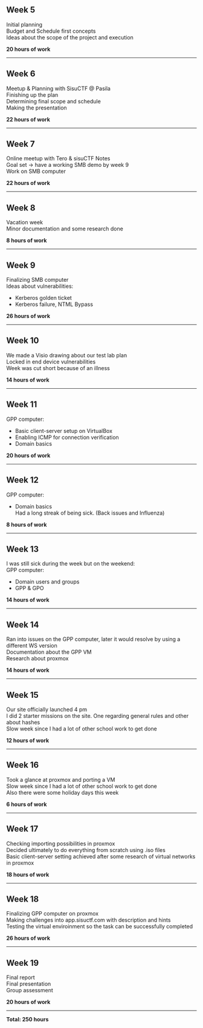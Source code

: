 ## Week 5
Initial planning  
Budget and Schedule first concepts  
Ideas about the scope of the project and execution  

**20 hours of work**

---

## Week 6
Meetup & Planning with SisuCTF @ Pasila  
Finishing up the plan  
Determining final scope and schedule  
Making the presentation  

**22 hours of work**

---

## Week 7
Online meetup with Tero & sisuCTF Notes  
Goal set -> have a working SMB demo by week 9  
Work on SMB computer  

**22 hours of work**

---

## Week 8
Vacation week  
Minor documentation and some research done  

**8 hours of work**

---

## Week 9
Finalizing SMB computer  
Ideas about vulnerabilities:  
- Kerberos golden ticket  
- Kerberos failure, NTML Bypass  

**26 hours of work**

---

## Week 10
We made a Visio drawing about our test lab plan  
Locked in end device vulnerabilities  
Week was cut short because of an illness  

**14 hours of work**

---

## Week 11
GPP computer:  
- Basic client-server setup on VirtualBox  
- Enabling ICMP for connection verification  
- Domain basics  

**20 hours of work**

---

## Week 12
GPP computer:  
- Domain basics  
Had a long streak of being sick. (Back issues and Influenza)  

**8 hours of work**

---

## Week 13
I was still sick during the week but on the weekend:  
GPP computer:  
- Domain users and groups  
- GPP & GPO  

**14 hours of work**

---

## Week 14
Ran into issues on the GPP computer, later it would resolve by using a different WS version  
Documentation about the GPP VM  
Research about proxmox  

**14 hours of work**

---

## Week 15
Our site officially launched 4 pm  
I did 2 starter missions on the site. One regarding general rules and other about hashes  
Slow week since I had a lot of other school work to get done  

**12 hours of work**

---

## Week 16
Took a glance at proxmox and porting a VM  
Slow week since I had a lot of other school work to get done  
Also there were some holiday days this week  

**6 hours of work**

---

## Week 17
Checking importing possibilities in proxmox  
Decided ultimately to do everything from scratch using .iso files  
Basic client-server setting achieved after some research of virtual networks in proxmox  

**18 hours of work**

---

## Week 18
Finalizing GPP computer on proxmox  
Making challenges into app.sisuctf.com with description and hints  
Testing the virtual enviroinment so the task can be successfully completed  

**26 hours of work**

---

## Week 19
Final report  
Final presentation  
Group assessment  

**20 hours of work**

---

**Total: 250 hours**
